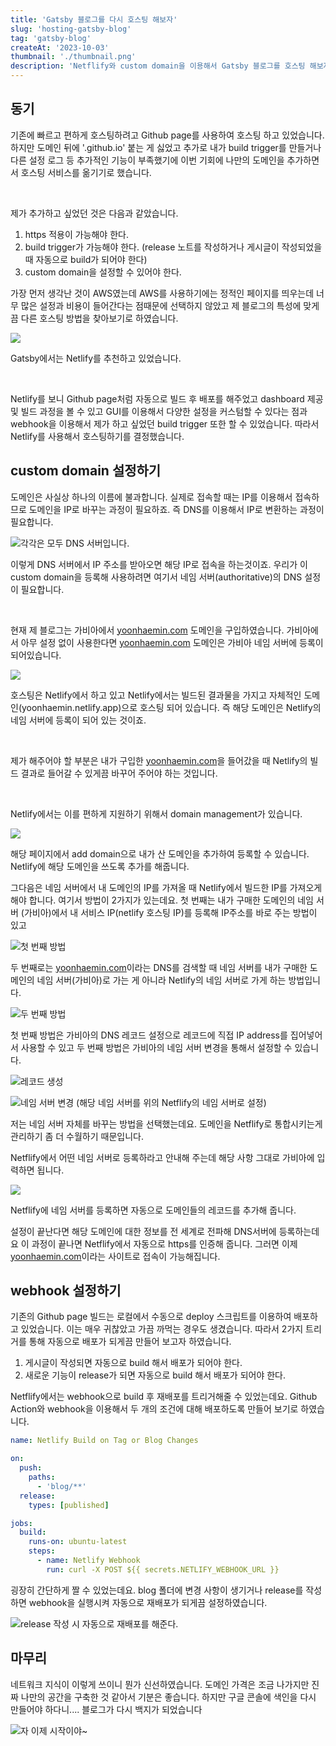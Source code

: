 ```yaml
---
title: 'Gatsby 블로그를 다시 호스팅 해보자'
slug: 'hosting-gatsby-blog'
tag: 'gatsby-blog'
createAt: '2023-10-03'
thumbnail: './thumbnail.png'
description: 'Netflify와 custom domain을 이용해서 Gatsby 블로그를 호스팅 해보자'
---
```


## 동기

기존에 빠르고 편하게 호스팅하려고 Github page를 사용하여 호스팅 하고 있었습니다. 하지만 도메인 뒤에 '.github.io' 붙는 게 싫었고 추가로 내가 build trigger를 만들거나 다른 설정 로그 등 추가적인 기능이 부족했기에 이번 기회에 나만의 도메인을 추가하면서 호스팅 서비스를 옮기기로 했습니다.

<br/>

제가 추가하고 싶었던 것은 다음과 같았습니다.

1. https 적용이 가능해야 한다.
2. build trigger가 가능해야 한다. (release 노트를 작성하거나 게시글이 작성되었을 때 자동으로 build가 되어야 한다)
3. custom domain을 설정할 수 있어야 한다.

가장 먼저 생각난 것이 AWS였는데 AWS를 사용하기에는 정적인 페이지를 띄우는데 너무 많은 설정과 비용이 들어간다는 점때문에 선택하지 않았고 제 블로그의 특성에 맞게끔 다른 호스팅 방법을 찾아보기로 하였습니다.

![](./1.png)

Gatsby에서는 Netlify를 추천하고 있었습니다.

<br/>

Netlify를 보니 Github page처럼 자동으로 빌드 후 배포를 해주었고 dashboard 제공 및 빌드 과정을 볼 수 있고 GUI를 이용해서 다양한 설정을 커스텀할 수 있다는 점과 webhook을 이용해서 제가 하고 싶었던 build trigger 또한 할 수 있었습니다. 따라서 Netlify를 사용해서 호스팅하기를 결정했습니다.

## custom domain 설정하기

도메인은 사실상 하나의 이름에 불과합니다. 실제로 접속할 때는 IP를 이용해서 접속하므로 도메인을 IP로 바꾸는 과정이 필요하죠. 즉 DNS를 이용해서 IP로 변환하는 과정이 필요합니다.

![각각은 모두 DNS 서버입니다.](./2.png)

이렇게 DNS 서버에서 IP 주소를 받아오면 해당 IP로 접속을 하는것이죠. 우리가 이 custom domain을 등록해 사용하려면 여기서 네임 서버(authoritative)의 DNS 설정이 필요합니다.

<br/>

현재 제 블로그는 가비아에서 [yoonhaemin.com](https://yoonhaemin.com) 도메인을 구입하였습니다. 가비아에서 아무 설정 없이 사용한다면 [yoonhaemin.com](https://yoonhaemin.com) 도메인은 가비아 네임 서버에 등록이 되어있습니다.

![](./3.png)

호스팅은 Netlify에서 하고 있고 Netlify에서는 빌드된 결과물을 가지고 자체적인 도메인(yoonhaemin.netlify.app)으로 호스팅 되어 있습니다. 즉 해당 도메인은 Netlify의 네임 서버에 등록이 되어 있는 것이죠.

<br/>

제가 해주어야 할 부분은 내가 구입한 [yoonhaemin.com](https://yoonhaemin.com)을 들어갔을 때 Netlify의 빌드 결과로 들어갈 수 있게끔 바꾸어 주어야 하는 것입니다.

<br/>

Netlify에서는 이를 편하게 지원하기 위해서 domain management가 있습니다.

![](./4.png)

해당 페이지에서 add domain으로 내가 산 도메인을 추가하여 등록할 수 있습니다. Netlify에 해당 도메인을 쓰도록 추가를 해줍니다.

그다음은 네임 서버에서 내 도메인의 IP를 가져올 때 Netlify에서 빌드한 IP를 가져오게 해야 합니다. 여기서 방법이 2가지가 있는데요. 첫 번째는 내가 구매한 도메인의 네임 서버 (가비아)에서 내 서비스 IP(netlify 호스팅 IP)를 등록해 IP주소를 바로 주는 방법이 있고

![첫 번째 방법](./5.png)

두 번째로는 [yoonhaemin.com](http://yoonhaemin.com)이라는 DNS를 검색할 때 네임 서버를 내가 구매한 도메인의 네임 서버(가비아)로 가는 게 아니라 Netlify의 네임 서버로 가게 하는 방법입니다.

![두 번째 방법](./6.png)

첫 번째 방법은 가비아의 DNS 레코드 설정으로 레코드에 직접 IP address를 집어넣어서 사용할 수 있고 두 번째 방법은 가비아의 네임 서버 변경을 통해서 설정할 수 있습니다.

![레코드 생성](./7.png)

![네임 서버 변경 (해당 네임 서버를 위의 Netflify의 네임 서버로 설정)](./8.png)

저는 네임 서버 자체를 바꾸는 방법을 선택했는데요. 도메인을 Netflify로 통합시키는게 관리하기 좀 더 수월하기 때문입니다.

Netflify에서 어떤 네임 서버로 등록하라고 안내해 주는데 해당 사항 그대로 가비아에 입력하면 됩니다.

![](./9.png)

Netflify에 네임 서버를 등록하면 자동으로 도메인들의 레코드를 추가해 줍니다.

설정이 끝난다면 해당 도메인에 대한 정보를 전 세계로 전파해 DNS서버에 등록하는데요 이 과정이 끝나면 Netflify에서 자동으로 https를 인증해 줍니다. 그러면 이제 [yoonhaemin.com](http://yoonhaemin.com)이라는 사이트로 접속이 가능해집니다.

## webhook 설정하기

기존의 Github page 빌드는 로컬에서 수동으로 deploy 스크립트를 이용하여 배포하고 있었습니다. 이는 매우 귀찮았고 가끔 까먹는 경우도 생겼습니다. 따라서 2가지 트리거를 통해 자동으로 배포가 되게끔 만들어 보고자 하였습니다.

1. 게시글이 작성되면 자동으로 build 해서 배포가 되어야 한다.
2. 새로운 기능이 release가 되면 자동으로 build 해서 배포가 되어야 한다.

Netflify에서는 webhook으로 build 후 재배포를 트리거해줄 수 있었는데요. Github Action와 webhook을 이용해서 두 개의 조건에 대해 배포하도록 만들어 보기로 하였습니다.

```yaml
name: Netlify Build on Tag or Blog Changes

on:
  push:
    paths:
      - 'blog/**'
  release:
    types: [published]

jobs:
  build:
    runs-on: ubuntu-latest
    steps:
      - name: Netlify Webhook
        run: curl -X POST ${{ secrets.NETLIFY_WEBHOOK_URL }}
```

굉장히 간단하게 짤 수 있었는데요. blog 폴더에 변경 사항이 생기거나 release를 작성하면 webhook을 실행시켜 자동으로 재배포가 되게끔 설정하였습니다.

![release 작성 시 자동으로 재배포를 해준다.](./10.png)

## 마무리

네트워크 지식이 이렇게 쓰이니 뭔가 신선하였습니다. 도메인 가격은 조금 나가지만 진짜 나만의 공간을 구축한 것 같아서 기분은 좋습니다. 하지만 구글 콘솔에 색인을 다시 만들어야 하다니.... 블로그가 다시 백지가 되었습니다

![자 이제 시작이야~](./11.png)
